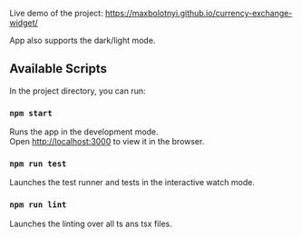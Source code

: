 Live demo of the project: https://maxbolotnyi.github.io/currency-exchange-widget/

App also supports the dark/light mode.

## Available Scripts
In the project directory, you can run:

### `npm start`
Runs the app in the development mode.\
Open [http://localhost:3000](http://localhost:3000) to view it in the browser.

### `npm run test`
Launches the test runner and tests in the interactive watch mode.

### `npm run lint`
Launches the linting over all ts ans tsx files.


